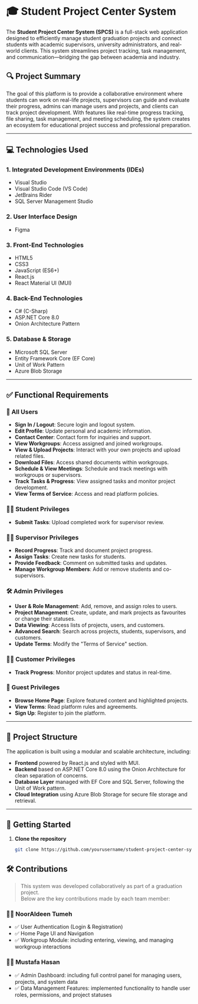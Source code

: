 # 🎓 Student Project Center System

The **Student Project Center System (SPCS)** is a full-stack web application designed to efficiently manage student graduation projects and connect students with academic supervisors, university administrators, and real-world clients. This system streamlines project tracking, task management, and communication—bridging the gap between academia and industry.

## 🔍 Project Summary

The goal of this platform is to provide a collaborative environment where students can work on real-life projects, supervisors can guide and evaluate their progress, admins can manage users and projects, and clients can track project development. With features like real-time progress tracking, file sharing, task management, and meeting scheduling, the system creates an ecosystem for educational project success and professional preparation.

---

## 💻 Technologies Used

### 1. **Integrated Development Environments (IDEs)**
- Visual Studio
- Visual Studio Code (VS Code)
- JetBrains Rider
- SQL Server Management Studio

### 2. **User Interface Design**
- Figma

### 3. **Front-End Technologies**
- HTML5
- CSS3
- JavaScript (ES6+)
- React.js
- React Material UI (MUI)

### 4. **Back-End Technologies**
- C# (C-Sharp)
- ASP.NET Core 8.0
- Onion Architecture Pattern

### 5. **Database & Storage**
- Microsoft SQL Server
- Entity Framework Core (EF Core)
- Unit of Work Pattern
- Azure Blob Storage

---

## ✅ Functional Requirements

### 🔐 All Users
- **Sign In / Logout**: Secure login and logout system.
- **Edit Profile**: Update personal and academic information.
- **Contact Center**: Contact form for inquiries and support.
- **View Workgroups**: Access assigned and joined workgroups.
- **View & Upload Projects**: Interact with your own projects and upload related files.
- **Download Files**: Access shared documents within workgroups.
- **Schedule & View Meetings**: Schedule and track meetings with workgroups or supervisors.
- **Track Tasks & Progress**: View assigned tasks and monitor project development.
- **View Terms of Service**: Access and read platform policies.

### 👨‍🎓 Student Privileges
- **Submit Tasks**: Upload completed work for supervisor review.

### 🧑‍🏫 Supervisor Privileges
- **Record Progress**: Track and document project progress.
- **Assign Tasks**: Create new tasks for students.
- **Provide Feedback**: Comment on submitted tasks and updates.
- **Manage Workgroup Members**: Add or remove students and co-supervisors.

### 🛠️ Admin Privileges
- **User & Role Management**: Add, remove, and assign roles to users.
- **Project Management**: Create, update, and mark projects as favourites or change their statuses.
- **Data Viewing**: Access lists of projects, users, and customers.
- **Advanced Search**: Search across projects, students, supervisors, and customers.
- **Update Terms**: Modify the "Terms of Service" section.

### 👨‍💼 Customer Privileges
- **Track Progress**: Monitor project updates and status in real-time.

### 👥 Guest Privileges
- **Browse Home Page**: Explore featured content and highlighted projects.
- **View Terms**: Read platform rules and agreements.
- **Sign Up**: Register to join the platform.

---

## 📂 Project Structure

The application is built using a modular and scalable architecture, including:
- **Frontend** powered by React.js and styled with MUI.
- **Backend** based on ASP.NET Core 8.0 using the Onion Architecture for clean separation of concerns.
- **Database Layer** managed with EF Core and SQL Server, following the Unit of Work pattern.
- **Cloud Integration** using Azure Blob Storage for secure file storage and retrieval.

---

## 🚀 Getting Started

1. **Clone the repository**  
   ```bash
   git clone https://github.com/yourusername/student-project-center-system.git

## 🛠 Contributions

> This system was developed collaboratively as part of a graduation project.  
> Below are the key contributions made by each team member:

### 👨‍💻 NoorAldeen Tumeh
- ✅ User Authentication (Login & Registration)
- ✅ Home Page UI and Navigation
- ✅ Workgroup Module: including entering, viewing, and managing workgroup interactions

### 👨‍💻 Mustafa Hasan
- ✅ Admin Dashboard: including full control panel for managing users, projects, and system data
- ✅ Data Management Features: implemented functionality to handle user roles, permissions, and project statuses

